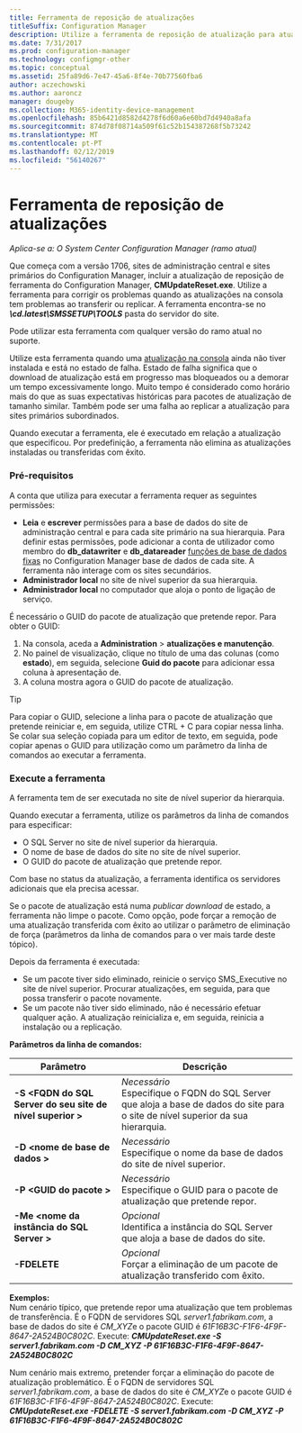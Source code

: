 ```yaml
---
title: Ferramenta de reposição de atualizações
titleSuffix: Configuration Manager
description: Utilize a ferramenta de reposição de atualização para atualizações na consola do System Center Configuration Manager.
ms.date: 7/31/2017
ms.prod: configuration-manager
ms.technology: configmgr-other
ms.topic: conceptual
ms.assetid: 25fa89d6-7e47-45a6-8f4e-70b77560fba6
author: aczechowski
ms.author: aaroncz
manager: dougeby
ms.collection: M365-identity-device-management
ms.openlocfilehash: 85b6421d8582d4278f6d60a6e60bd7d4940a8afa
ms.sourcegitcommit: 874d78f08714a509f61c52b154387268f5b73242
ms.translationtype: MT
ms.contentlocale: pt-PT
ms.lasthandoff: 02/12/2019
ms.locfileid: "56140267"
---
```

# <a name="update-reset-tool"></a>Ferramenta de reposição de atualizações

*Aplica-se a: O System Center Configuration Manager (ramo atual)*  


Que começa com a versão 1706, sites de administração central e sites primários do Configuration Manager, incluir a atualização de reposição de ferramenta do Configuration Manager, **CMUpdateReset.exe**. Utilize a ferramenta para corrigir os problemas quando as atualizações na consola tem problemas ao transferir ou replicar. A ferramenta encontra-se no ***\cd.latest\SMSSETUP\TOOLS*** pasta do servidor do site.

Pode utilizar esta ferramenta com qualquer versão do ramo atual no suporte.

Utilize esta ferramenta quando uma [atualização na consola](/sccm/core/servers/manage/install-in-console-updates) ainda não tiver instalada e está no estado de falha. Estado de falha significa que o download de atualização está em progresso mas bloqueados ou a demorar um tempo excessivamente longo. Muito tempo é considerado como horário mais do que as suas expectativas históricas para pacotes de atualização de tamanho similar. Também pode ser uma falha ao replicar a atualização para sites primários subordinados.  

Quando executar a ferramenta, ele é executado em relação a atualização que especificou. Por predefinição, a ferramenta não elimina as atualizações instaladas ou transferidas com êxito.  

### <a name="prerequisites"></a>Pré-requisitos
A conta que utiliza para executar a ferramenta requer as seguintes permissões:
-   **Leia** e **escrever** permissões para a base de dados do site de administração central e para cada site primário na sua hierarquia. Para definir estas permissões, pode adicionar a conta de utilizador como membro do **db_datawriter** e **db_datareader** [funções de base de dados fixas](/sql/relational-databases/security/authentication-access/database-level-roles#fixed-database-roles) no Configuration Manager base de dados de cada site. A ferramenta não interage com os sites secundários.
-   **Administrador local** no site de nível superior da sua hierarquia.
-   **Administrador local** no computador que aloja o ponto de ligação de serviço.

É necessário o GUID do pacote de atualização que pretende repor. Para obter o GUID:
  1.   Na consola, aceda a **Administration** > **atualizações e manutenção**.
  2.   No painel de visualização, clique no título de uma das colunas (como **estado**), em seguida, selecione **Guid do pacote** para adicionar essa coluna à apresentação de.
  3.   A coluna mostra agora o GUID do pacote de atualização.

> [!TIP]  
> Para copiar o GUID, selecione a linha para o pacote de atualização que pretende reiniciar e, em seguida, utilize CTRL + C para copiar nessa linha. Se colar sua seleção copiada para um editor de texto, em seguida, pode copiar apenas o GUID para utilização como um parâmetro da linha de comandos ao executar a ferramenta.

### <a name="run-the-tool"></a>Execute a ferramenta    
A ferramenta tem de ser executada no site de nível superior da hierarquia.

Quando executar a ferramenta, utilize os parâmetros da linha de comandos para especificar:
  -   O SQL Server no site de nível superior da hierarquia.
  -   O nome de base de dados do site no site de nível superior.
  -   O GUID do pacote de atualização que pretende repor.

Com base no status da atualização, a ferramenta identifica os servidores adicionais que ela precisa acessar.   

Se o pacote de atualização está numa *publicar download* de estado, a ferramenta não limpe o pacote. Como opção, pode forçar a remoção de uma atualização transferida com êxito ao utilizar o parâmetro de eliminação de força (parâmetros da linha de comandos para o ver mais tarde deste tópico).

Depois da ferramenta é executada:
-   Se um pacote tiver sido eliminado, reinicie o serviço SMS_Executive no site de nível superior. Procurar atualizações, em seguida, para que possa transferir o pacote novamente.
-   Se um pacote não tiver sido eliminado, não é necessário efetuar qualquer ação. A atualização reinicializa e, em seguida, reinicia a instalação ou a replicação.

**Parâmetros da linha de comandos:**  


|                        Parâmetro                         |                                                       Descrição                                                        |
|----------------------------------------------------------|--------------------------------------------------------------------------------------------------------------------------|
| **-S &lt;FQDN do SQL Server do seu site de nível superior >** | *Necessário* <br> Especifique o FQDN do SQL Server que aloja a base de dados do site para o site de nível superior da sua hierarquia. |
|                **-D &lt;nome de base de dados >**                 |                          *Necessário* <br> Especifique o nome da base de dados do site de nível superior.                          |
|                 **-P &lt;GUID do pacote >**                 |                        *Necessário* <br> Especifique o GUID para o pacote de atualização que pretende repor.                        |
|           **-Me &lt;nome da instância do SQL Server >**           |                    *Opcional* <br> Identifica a instância do SQL Server que aloja a base de dados do site.                     |
|                       **-FDELETE**                       |                       *Opcional* <br> Forçar a eliminação de um pacote de atualização transferido com êxito.                        |

 **Exemplos:**  
 Num cenário típico, que pretende repor uma atualização que tem problemas de transferência. É o FQDN de servidores SQL *server1.fabrikam.com*, a base de dados do site é *CM_XYZ*e o pacote GUID é *61F16B3C-F1F6-4F9F-8647-2A524B0C802C*.  Execute: ***CMUpdateReset.exe -S server1.fabrikam.com -D CM_XYZ -P 61F16B3C-F1F6-4F9F-8647-2A524B0C802C***

 Num cenário mais extremo, pretender forçar a eliminação do pacote de atualização problemático. É o FQDN de servidores SQL *server1.fabrikam.com*, a base de dados do site é *CM_XYZ*e o pacote GUID é *61F16B3C-F1F6-4F9F-8647-2A524B0C802C*.  Execute: ***CMUpdateReset.exe  -FDELETE -S server1.fabrikam.com -D CM_XYZ -P 61F16B3C-F1F6-4F9F-8647-2A524B0C802C***
